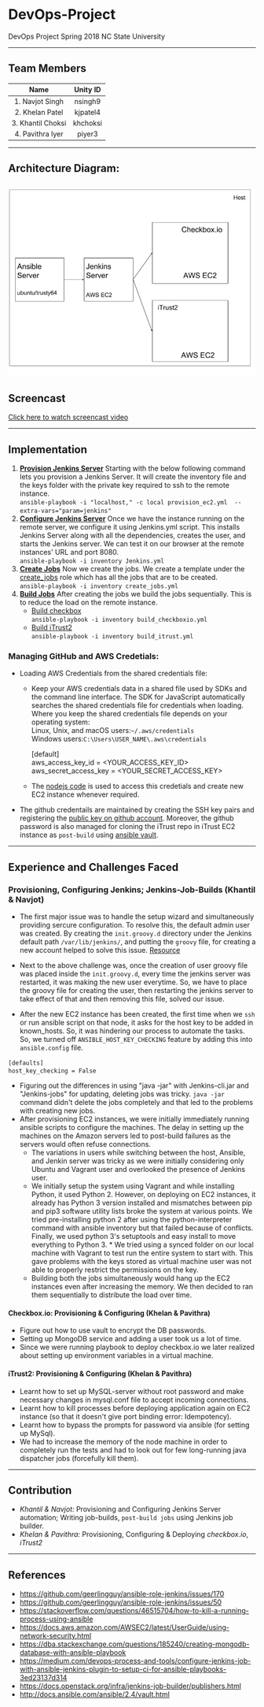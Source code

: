 # DevOps-Project
DevOps Project Spring 2018 NC State University

----------------------------------------   
## Team Members
|Name | Unity ID |
| :---: | :---: |
|1. Navjot Singh |       nsingh9|
|2. Khelan Patel     |        kjpatel4|
|3. Khantil Choksi|        khchoksi|
|4. Pavithra Iyer    |       piyer3|

----------------------------------------
## Architecture Diagram: 
![img](/Architecture.png)
--------------------------------------------------------

## Screencast
[  Click here to watch screencast video  ](https://youtu.be/uFHt1vF90pI)

---------------------------------------------------------------------------
## Implementation

1. **[Provision Jenkins Server](https://github.ncsu.edu/khchoksi/DevOps-Project/blob/milestone1/provision_ec2.yml)** Starting with the below following command lets you provision a Jenkins Server. It will create the inventory file and the keys folder with the private key required to ssh to the remote instance.    
     ``` ansible-playbook -i "localhost," -c local provision_ec2.yml  --extra-vars="param=jenkins" ```
2. **[Configure Jenkins Server](https://github.ncsu.edu/khchoksi/DevOps-Project/blob/milestone1/jenkins.yml)** Once we have the instance running on the remote server, we configure it using Jenkins.yml script. This installs Jenkins Server along with all the dependencies, creates the user, and starts the Jenkins server. We can test it on our browser at the remote instances' URL and port 8080.    
     ``` ansible-playbook -i inventory Jenkins.yml ```
3. **[Create Jobs](https://github.ncsu.edu/khchoksi/DevOps-Project/blob/milestone1/create_jobs.yml)**  Now we create the jobs. We create a template under the [create_jobs](https://github.ncsu.edu/khchoksi/DevOps-Project/tree/milestone1/roles/create_jobs) role which has all the jobs that are to be created.    
     ``` ansible-playbook -i inventory create_jobs.yml ```
4. **[Build Jobs](https://github.ncsu.edu/khchoksi/DevOps-Project/blob/milestone1/build_itrust.yml)**  After creating the jobs we build the jobs sequentially. This is to reduce the load on the remote instance.  
   * [Build checkbox](https://github.ncsu.edu/khchoksi/DevOps-Project/blob/milestone1/build_checkboxio.yml)   
     ``` ansible-playbook -i inventory build_checkboxio.yml ```  
    * [Build iTrust2](https://github.ncsu.edu/khchoksi/DevOps-Project/blob/milestone1/build_itrust.yml)   
     ``` ansible-playbook -i inventory build_itrust.yml ```
     
### Managing GitHub and AWS Credetials:  
* Loading AWS Credentials from the shared credentials file:  
     * Keep your AWS credentials data in a shared file used by SDKs and the command line interface. The SDK for JavaScript automatically searches the shared credentials file for credentials when loading. Where you keep the shared credentials file depends on your operating system:  
        Linux, Unix, and macOS users:`~/.aws/credentials`  
        Windows users:`C:\Users\USER_NAME\.aws\credentials`  
        
        
        [default]  
        aws_access_key_id = <YOUR_ACCESS_KEY_ID>  
        aws_secret_access_key = <YOUR_SECRET_ACCESS_KEY>  
     
     * The [nodejs code](/roles/ec2_instance/templates/ec2_createinstance.js) is used to access this credetials and create new EC2 instance whenever required.  
        
* The github credentails are maintained by creating the SSH key pairs and registering the [public key on github account](https://help.github.com/articles/generating-a-new-ssh-key-and-adding-it-to-the-ssh-agent/). Moreover, the github password is also managed for cloning the iTrust repo in iTrust EC2 instance as `post-build` using [ansible vault](http://docs.ansible.com/ansible/2.4/vault.html).

-----------------------------------------  

## Experience and Challenges Faced

### Provisioning, Configuring Jenkins; Jenkins-Job-Builds (Khantil & Navjot)  

 * The first major issue was to handle the setup wizard and simultaneously providing sercure configuration. To resolve this, the default admin user was created. By creating the `init.groovy.d` directory under the Jenkins default path `/var/lib/jenkins/`, and putting the `groovy` file, for creating a new account helped to solve this issue. [Resource](https://github.com/geerlingguy/ansible-role-jenkins/issues/50)  
     
 * Next to the above challenge was, once the creation of user groovy file was placed inside the `init.groovy.d`, every time the jenkins server was restarted, it was making the new user everytime. So, we have to place the groovy file for creating the user, then restarting the jenkins server to take effect of that and then removing this file, solved our issue.  
    
 * After the new EC2 instance has been created, the first time when we `ssh` or run ansible script on that node, it asks for the host key to be added in known_hosts. So, it was hindering our process to automate the tasks. So, we turned off `ANSIBLE_HOST_KEY_CHECKING` feature by adding this into `ansible.config` file.   
 ```config  
 [defaults]
 host_key_checking = False  
 ```  
    
 * Figuring out the differences in using "java -jar" with Jenkins-cli.jar and "Jenkins-jobs" for updating, deleting jobs was tricky. `java -jar` command didn't delete the jobs completely and that led to the problems with creating new jobs. 
 * After provisioning EC2 instances, we were initially immediately running ansible scripts to configure the machines. The delay in setting up the machines on the Amazon servers led to post-build failures as the servers would often refuse connections.  
     * The variations in users while switching between the host, Ansible, and Jenkin server was tricky as we were initially considering only Ubuntu and Vagrant user and overlooked the presence of Jenkins user.  
     * We initially setup the system using Vagrant and while installing Python, it used Python 2. However, on deploying on EC2 instances, it already has Python 3 version installed and mismatches between pip and pip3 software utility lists broke the system at various points. We tried pre-installing python 2 after using the python-interpreter command with ansible inventory but that failed because of conflicts. Finally, we used python 3's setuptools and easy install to move everything to Python 3.      * We tried using a synced folder on our local machine with Vagrant to test run the entire system to start with. This gave problems with the keys stored as virtual machine user was not able to properly restrict the permissions on the key.  
     * Building both the jobs simultaneously would hang up the EC2 instances even after increasing the memory. We then decided to ran them sequentially to distribute the load over time.

#### Checkbox.io: Provisioning & Configuring (Khelan & Pavithra)  
   * Figure out how to use vault to encrypt the DB passwords.  
   * Setting up MongoDB service and adding a user took us a lot of time.  
   * Since we were running playbook to deploy checkbox.io we later realized about setting up environment variables in a virtual machine.

#### iTrust2: Provisioning & Configuring (Khelan & Pavithra) 
   * Learnt how to set up MySQL-server without root password and make necessary changes in mysql.conf file to accept incoming connections.  
   * Learnt how to kill processes before deploying application again on EC2 instance (so that it doesn't give port binding error: Idempotency).  
   * Learnt how to bypass the prompts for password via ansible (for setting up MySql).
   * We had to increase the memory of the node machine in order to completely run the tests and had to look out for few long-running java dispatcher jobs (forcefully kill them). 

----------------------------------------------------------------------------------

## Contribution 
   * *Khantil & Navjot:* Provisioning and Configuring Jenkins Server automation; Writing job-builds, `post-build jobs` using Jenkins job builder.  
   * *Khelan & Pavithra:* Provisioning, Configuring & Deploying *checkbox.io*, *iTrust2*  

------------------------------------------------------------ 

## References  
   * https://github.com/geerlingguy/ansible-role-jenkins/issues/170  
   * https://github.com/geerlingguy/ansible-role-jenkins/issues/50  
   * https://stackoverflow.com/questions/46515704/how-to-kill-a-running-process-using-ansible  
   * https://docs.aws.amazon.com/AWSEC2/latest/UserGuide/using-network-security.html  
   * https://dba.stackexchange.com/questions/185240/creating-mongodb-database-with-ansible-playbook  
   * https://medium.com/devops-process-and-tools/configure-jenkins-job-with-ansible-jenkins-plugin-to-setup-ci-for-ansible-playbooks-3ed23137d314  
   * https://docs.openstack.org/infra/jenkins-job-builder/publishers.html  
   * http://docs.ansible.com/ansible/2.4/vault.html  

